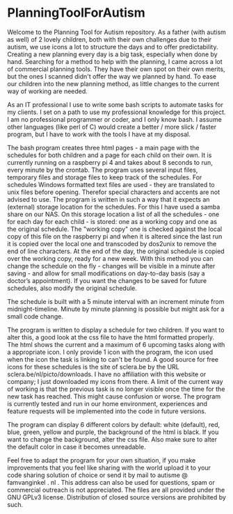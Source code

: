 # PlanningToolForAutism

Welcome to the Planning Tool for Autism repository.
As a father (with autism as well) of 2 lovely children, both with their own challenges due to their autism, we use icons a lot to structure the days and to offer predictability. 
Creating a new planning every day is a big task, especially when done by hand. Searching for a method to help with the planning, I came across a lot of commercial planning tools. 
They have their own spot on their own merits, but the ones I scanned didn't offer the way we planned by hand. To ease our children into the new planning method, as little changes to the current way of working are needed.

As an IT professional I use to write some bash scripts to automate tasks for my clients. I set on a path to use my professional knowledge for this project. I am no professional 
programmer or coder, and I only know bash. I assume other languages (like perl of C) would create a better / more slick / faster program, but I have to work with the tools I have 
at my disposal.

The bash program creates three html pages - a main page with the schedules for both children and a page for each child on their own. It is currently running on a raspberry pi 4 
and takes about 8 seconds to run, every minute by the crontab. The program uses several input files, temporary files and storage files to keep track of the schedules. 
For schedules Windows formatted text files are used - they are translated to unix files before opening. Therefor special characters and accents are not advised to use. 
The program is written in such a way that it expects an (external) storage location for the schedules. For this I have used a samba share on our NAS. On this storage location 
a list of all the schedules - one for each day for each child - is stored: one as a working copy and one as the original schedule. The "working copy" one is checked against the 
local copy of this file on the raspberry pi and when it is altered since the last run it is copied over the local one and transcoded by dos2unix to remove the end of line characters. 
At the end of the day, the original schedule is copied over the working copy, ready for a new week. With this method you can change the schedule on the fly - changes will be visible
in a minute after saving - and allow for small modifications on day-to-day basis (say a doctor’s appointment). If you want the changes to be saved for future schedules, also modify the original schedule.

The schedule is built with a 5 minute interval with an increment minute from midnight-timeline. Minute by minute planning is possible but might ask for a small code change.

The program is written to display a schedule for two children. If you want to alter this, a good look at the css file to have the html formatted properly. The html shows the current
and a maximum of 6 upcoming tasks along with a appropriate icon. I only provide 1 icon with the program, the icon used when the icon the task is linking to can't be found. 
A good source for free icons for these schedules is the site of sclera.be by the URL sclera.be/nl/picto/downloads. I have no affiliation with this website or company; I just downloaded my icons from there.
A limit of the current way of working is that the previous task is no longer visible once the time for the new task has reached. This might cause confusion or worse.
The program is currently tested and run in our home environment, experiences and feature requests will be implemented into the code in future versions.

The program can display 6 different colors by default: white (default), red, blue, green, yellow and purple, the background of the html is black. If you want to change the background, alter the css file.
Also make sure to alter the default color in case it becomes unreadable.

Feel free to adapt the program for your own situation, if you make improvements that you feel like sharing with the world upload it to your code sharing solution of choice or send it by mail 
to autisme @ famvanginkel . nl . This address can also be used for questions, spam or commercial outreach is not appreciated.
The files are all provided under the GNU GPLv3 license. Distribution of closed source versions are prohibited by such.


